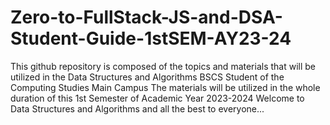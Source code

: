 # Zero-to-FullStack-JS-and-DSA-Student-Guide-1stSEM-AY23-24

This github repository is composed of the topics and materials that will be utilized in the Data Structures and Algorithms BSCS Student of the Computing Studies Main Campus
The materials will be utilized in the whole duration of this 1st Semester of Academic Year 2023-2024
Welcome to Data Structures and Algorithms and all the best to everyone...
